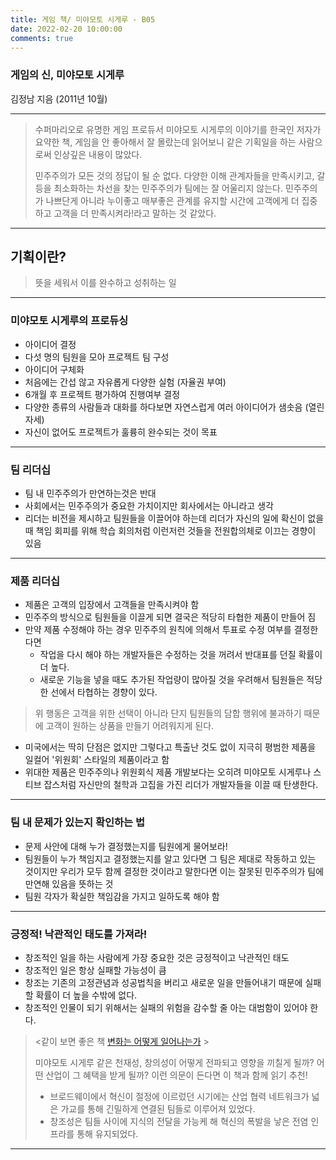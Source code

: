 ```yaml
---
title: 게임 책/ 미야모토 시게루 - B05
date: 2022-02-20 10:00:00
comments: true
---
```


### 게임의 신, 미야모토 시게루
김정남 지음 (2011년 10월)

---

> 수퍼마리오로 유명한 게임 프로듀서 미야모토 시게루의 이야기를 한국인 저자가 요약한 책, 게임을 안 좋아해서 잘 몰랐는데 읽어보니 같은 기획일을 하는 사람으로써 인상깊은 내용이 많았다.
>
> 민주주의가 모든 것의 정답이 될 순 없다. 다양한 이해 관계자들을 만족시키고, 갈등을 최소화하는 차선을 찾는 민주주의가 팀에는 잘 어울리지 않는다. 민주주의가 나쁘단게 아니라 누이좋고 매부좋은 관계를 유지할 시간에 고객에게 더 집중하고 고객을 더 만족시켜라!라고 말하는 것 같았다.


---

## 기획이란?

> 뜻을 세워서 이를 완수하고 성취하는 일

---
### 미야모토 시게루의 프로듀싱
- 아이디어 결정
- 다섯 명의 팀원을 모아 프로젝트 팀 구성
- 아이디어 구체화
- 처음에는 간섭 않고 자유롭게 다양한 실험 (자율권 부여)
- 6개월 후 프로젝트 평가하여 진행여부 결정
- 다양한 종류의 사람들과 대화를 하다보면 자연스럽게 여러 아이디어가 샘솟음 (열린 자세)
- 자신이 없어도 프로젝트가 훌륭히 완수되는 것이 목표

---

### 팀 리더십
 - 팀 내 민주주의가 만연하는것은 반대
 - 사회에서는 민주주의가 중요한 가치이지만 회사에서는 아니라고 생각
- 리더는 비전을 제시하고 팀원들을 이끌어야 하는데 리더가 자신의 일에 확신이 없을 때 책임 회피를 위해 학습 회의처럼 이런저런 것들을 전원합의체로 이끄는 경향이 있음   

---
### 제품 리더십

- 제품은 고객의 입장에서 고객들을 만족시켜야 함
- 민주주의 방식으로 팀원들을 이끌게 되면 결국은 적당히 타협한 제품이 만들어 짐
- 만약 제품 수정해야 하는 경우 민주주의 원칙에 의해서 투표로 수정 여부를 결정한다면
    - 작업을 다시 해야 하는 개발자들은 수정하는 것을 꺼려서 반대표를 던질 확률이 더 높다.
    - 새로운 기능을 넣을 때도 추가된 작업량이 많아질 것을 우려해서 팀원들은 적당한 선에서 타협하는 경향이 있다.

> 위 행동은 고객을 위한 선택이 아니라 단지 팀원들의 담합 행위에 불과하기 때문에 고객이 원하는 상품을 만들기 어려워지게 된다.

- 미국에서는 딱히 단점은 없지만 그렇다고 특출난 것도 없이 지극히 평범한 제품을 일컬어 '위원회' 스타일의 제품이라고 함
- 위대한 제품은 민주주의나 위원회식 제품 개발보다는 오히려 미야모토 시게루나 스티브 잡스처럼 자신만의 철학과 고집을 가진 리더가 개발자들을 이끌 때 탄생한다.

---
### 팀 내 문제가 있는지 확인하는 법

- 문제 사안에 대해 누가 결정했는지를 팀원에게 물어보라!
- 팀원들이 누가 책임지고 결정했는지를 알고 있다면 그 팀은 제대로 작동하고 있는 것이지만 우리가 모두 함께 결정한 것이라고 말한다면 이는 잘못된 민주주의가 팀에 만연해 있음을 뜻하는 것
- 팀원 각자가 확실한 책임감을 가지고 일하도록 해야 함

---

### 긍정적! 낙관적인 태도를 가져라!

- 창조적인 일을 하는 사람에게 가장 중요한 것은 긍정적이고 낙관적인 태도
- 창조적인 일은 항상 실패할 가능성이 큼
- 창조는 기존의 고정관념과 성공법칙을 버리고 새로운 일을 만들어내기 때문에 실패할 확률이 더 높을 수밖에 없다.
- 창조적인 인물이 되기 위해서는 실패의 위험을 감수할 줄 아는 대범함이 있어야 한다.

> <같이 보면 좋은 책 [변화는 어떻게 일어나는가](https://noondayz.github.io/blog/posts/book-change) >
>
> 미야모토 시게루 같은 천재성, 창의성이 어떻게 전파되고 영향을 끼칠게 될까? 어떤 산업이 그 혜택을 받게 될까? 이런 의문이 든다면 이 책과 함께 읽기 추천!
>    - 브로드웨이에서 혁신이 절정에 이르렀던 시기에는 산업 협력 네트워크가 넓은 가교를 통해 긴밀하게 연결된 팀들로 이루어져 있었다.
>   - 창조성은 팀들 사이에 지식의 전달을 가능케 해 혁신의 폭발을 낳은 전염 인프라를 통해 유지되었다.

---

